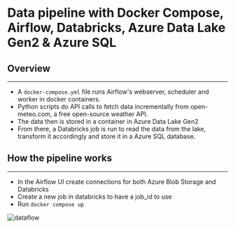 # Data pipeline with Docker Compose, Airflow, Databricks, Azure Data Lake Gen2 & Azure SQL

## Overview
---
* A ```docker-compose.yml``` file runs Airflow's webserver, scheduler and worker in docker containers.
* Python scripts do API calls to fetch data incrementally from open-meteo.com, a free open-source weather API.
* The data then is stored in a container in Azure Data Lake Gen2
* From there, a Databricks job is run to read the data from the lake, transform it accordingly and store it in a Azure SQL database.

## How the pipeline works
---
* In the Airflow UI create connections for both Azure Blob Storage and Databricks
* Create a new job in databricks to have a job_id to use
* Run ```docker compose up```

  
![dataflow](https://github.com/olmedillamarcos/ETL-pipeline/assets/44475179/62769e6f-5ec7-460a-ad91-f6e688a34516)
